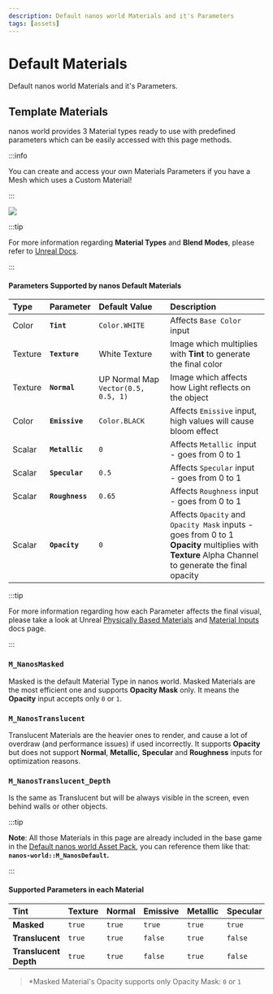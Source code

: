 ```yaml
---
description: Default nanos world Materials and it's Parameters
tags: [assets]
---
```


# Default Materials

Default nanos world Materials and it's Parameters.

## Template Materials

nanos world provides 3 Material types ready to use with predefined parameters which can be easily accessed with this page methods.

:::info

You can create and access your own Materials Parameters if you have a Mesh which uses a Custom Material!

:::

![](/img/docs/default-materials-01.jpg)

:::tip

For more information regarding **Material Types** and **Blend Modes**, please refer to [Unreal Docs](https://docs.unrealengine.com/4.26/en-US/RenderingAndGraphics/Materials/MaterialProperties/BlendModes/).

:::

#### Parameters Supported by nanos Default Materials

| Type | Parameter | Default Value | Description |
| :--- | :--- | :--- | :--- |
| Color | **`Tint`** | `Color.WHITE` | Affects `Base Color` input | **Tint** multiplies with **Texture** parameter to generate the final color |
| Texture | **`Texture`** | White Texture | Image which multiplies with **Tint** to generate the final color |
| Texture | **`Normal`** | UP Normal Map `Vector(0.5, 0.5, 1)` | Image which affects how Light reflects on the object |
| ​​​Color​ | **`Emissive`** | `Color.BLACK` | Affects `Emissive` input, high values will cause bloom effect |
| Scalar​ | **`Metallic`** | `0` | Affects `Metallic `input - goes from 0 to 1 |
| Scalar | **`Specular`** | `0.5` | Affects `Specular` input - goes from 0 to 1 |
| Scalar | **`Roughness`** | `0.65` | Affects `Roughness` input - goes from 0 to 1 |
| Scalar | **`Opacity`** | `0` | Affects `Opacity` and `Opacity Mask` inputs - goes from 0 to 1 <br />**Opacity** multiplies with **Texture** Alpha Channel to generate the final opacity |

:::tip

For more information regarding how each Parameter affects the final visual, please take a look at Unreal [Physically Based Materials](https://docs.unrealengine.com/4.26/en-US/RenderingAndGraphics/Materials/PhysicallyBased/) and [Material Inputs](https://docs.unrealengine.com/4.26/en-US/RenderingAndGraphics/Materials/MaterialInputs/) docs page.

:::

### **`M_NanosMasked`**

Masked is the default Material Type in nanos world. Masked Materials are the most efficient one and supports **Opacity Mask** only. It means the **Opacity** input accepts only `0` or `1`.

### **`M_NanosTranslucent`**

Translucent Materials are the heavier ones to render, and cause a lot of overdraw \(and performance issues\) if used incorrectly. It supports **Opacity** but does not support **Normal**, **Metallic,** **Specular** and **Roughness** inputs for optimization reasons.

### **`M_NanosTranslucent_Depth`**

Is the same as Translucent but will be always visible in the screen, even behind walls or other objects.

:::tip

**Note**: All those Materials in this page are already included in the base game in the [Default nanos world Asset Pack](/docs/assets-modding/default-asset-pack/default-asset-pack), you can reference them like that: **`nanos-world::M_NanosDefault`.**

:::

#### Supported Parameters in each Material

| Tint | Texture | Normal | Emissive | Metallic | Specular | Roughness | Opacity |
| :--- | :--- | :--- | :--- | :--- | :--- | :--- | :--- |
| **Masked** | `true` | `true` | `true` | `true` | `true` | `true` | `true` | `true*` |
| **Translucent** | `true` | `true` | `false` | `true` | `false` | `false` | `false` | `true` |
| **Translucent Depth** | `true` | `true` | `false` | `true` | `false` | `false` | `false` | `true` |

> *Masked Material's Opacity supports only Opacity Mask: `0` or `1`
